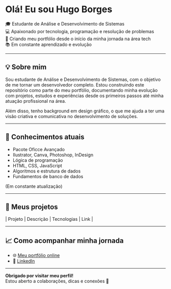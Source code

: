 # Olá! Eu sou Hugo Borges


🎓 Estudante de Análise e Desenvolvimento de Sistemas  
💻 Apaixonado por tecnologia, programação e resolução de problemas  
🚀 Criando meu portfólio desde o início da minha jornada na área tech  
📚 Em constante aprendizado e evolução


---

## 💡 Sobre mim

Sou estudante de Análise e Desenvolvimento de Sistemas, com o objetivo de me tornar um desenvolvedor completo. Estou construindo este repositório como parte do meu portfólio, documentando minha evolução com projetos, estudos e experiências desde os primeiros passos até minha atuação profissional na área.

Além disso, tenho background em design gráfico, o que me ajuda a ter uma visão criativa e comunicativa no desenvolvimento de soluções.

---

## 🧠 Conhecimentos atuais

- Pacote Oficce Avançado
- Ilustrator, Canva, Photoshop, InDesign
- Lógica de programação
- HTML, CSS, JavaScript
- Algoritmos e estrutura de dados
- Fundamentos de banco de dados

(Em constante atualização)

---

## 📁 Meus projetos

| Projeto | Descrição | Tecnologias | Link |

---

## 📈 Como acompanhar minha jornada

- 🌐 [Meu portfólio online](https://github.com/HugoBrgs/HugoBrgs)
- 💼 [LinkedIn](https://www.linkedin.com/in/hugo-borges-martins-5b2400338/)
  

---

**Obrigado por visitar meu perfil!**  
Estou aberto a colaborações, dicas e conexões 🚀  
